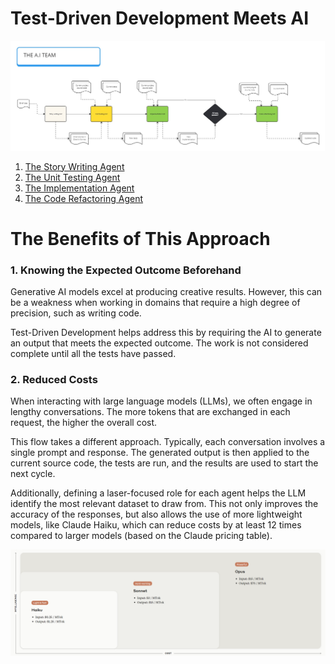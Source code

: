 # Test-Driven Development Meets AI

![The workflow diagram](./the_flow.jpg)

1. [The Story Writing Agent](./tdd_story_writing.md)
2. [The Unit Testing Agent](./tdd_unit_testing.md)
3. [The Implementation Agent](./tdd_implementation.md)
4. [The Code Refactoring Agent](./tdd_refactoring.md)

# The Benefits of This Approach

### 1. Knowing the Expected Outcome Beforehand

Generative AI models excel at producing creative results. However, this can be a weakness when working in domains that require a high degree of precision, such as writing code.

Test-Driven Development helps address this by requiring the AI to generate an output that meets the expected outcome. The work is not considered complete until all the tests have passed.

### 2. Reduced Costs

When interacting with large language models (LLMs), we often engage in lengthy conversations. The more tokens that are exchanged in each request, the higher the overall cost.

This flow takes a different approach. Typically, each conversation involves a single prompt and response. The generated output is then applied to the current source code, the tests are run, and the results are used to start the next cycle.

Additionally, defining a laser-focused role for each agent helps the LLM identify the most relevant dataset to draw from. This not only improves the accuracy of the responses, but also allows the use of more lightweight models, like Claude Haiku, which can reduce costs by at least 12 times compared to larger models (based on the Claude pricing table).

![Claude pricing](./claude_pricing.png)

